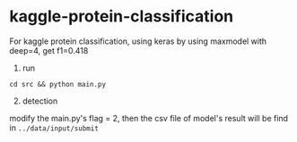 # kaggle-protein-classification
For kaggle protein classification, using keras
by using maxmodel with deep=4, get f1=0.418

1. run

```shell
cd src && python main.py
```

2. detection

modify the main.py's flag = 2, then the csv file of model's result will be find in `../data/input/submit`

